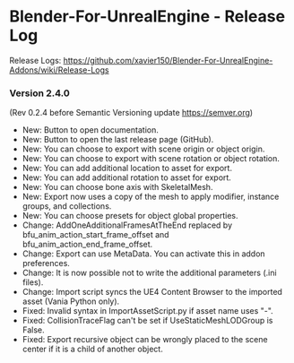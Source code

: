 # Blender-For-UnrealEngine - Release Log
Release Logs: https://github.com/xavier150/Blender-For-UnrealEngine-Addons/wiki/Release-Logs

### Version 2.4.0
(Rev 0.2.4 before Semantic Versioning update https://semver.org)

- New: Button to open documentation.
- New: Button to open the last release page (GitHub).
- New: You can choose to export with scene origin or object origin.
- New: You can choose to export with scene rotation or object rotation.
- New: You can add additional location to asset for export.
- New: You can add additional rotation to asset for export.
- New: You can choose bone axis with SkeletalMesh.
- New: Export now uses a copy of the mesh to apply modifier, instance groups, and collections.
- New: You can choose presets for object global properties.
- Change: AddOneAdditionalFramesAtTheEnd replaced by bfu_anim_action_start_frame_offset and bfu_anim_action_end_frame_offset.
- Change: Export can use MetaData. You can activate this in addon preferences.
- Change: It is now possible not to write the additional parameters (.ini files).
- Change: Import script syncs the UE4 Content Browser to the imported asset (Vania Python only).
- Fixed: Invalid syntax in ImportAssetScript.py if asset name uses "-".
- Fixed: CollisionTraceFlag can't be set if UseStaticMeshLODGroup is False.
- Fixed: Export recursive object can be wrongly placed to the scene center if it is a child of another object.